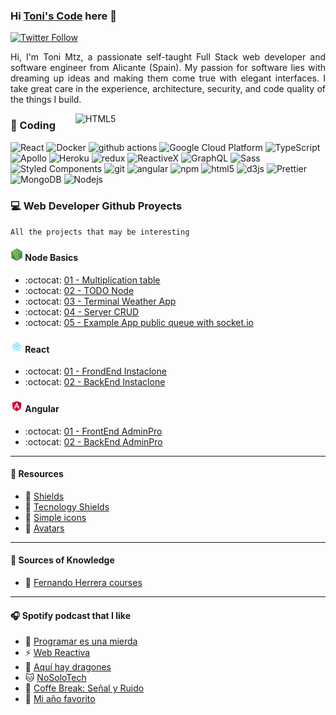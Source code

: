 

### Hi [Toni's Code][website] here :wave: 

[![Twitter Follow](https://img.shields.io/twitter/follow/toni7mtz?color=%231DA1F2&label=Tonimtz&logo=twitter&style=for-the-badge)](https://twitter.com/toni7mtz)

<p style='text-align: justify;'>
Hi, I'm Toni Mtz, a passionate self-taught Full Stack web developer and software engineer from Alicante (Spain). My passion for software lies with dreaming up ideas and making them come true with elegant interfaces. I take great care in the experience, architecture, security, and code quality of the things I build.
</p>

<img align="right" alt="HTML5" width="400px" src="https://media.giphy.com/media/SWoSkN6DxTszqIKEqv/giphy.gif" />

### :rocket: Coding
<p>
  <img alt="React" src="https://img.shields.io/badge/-React-45b8d8?style=flat-square&logo=react&logoColor=white" />
  <img alt="Docker" src="https://img.shields.io/badge/-Docker-46a2f1?style=flat-square&logo=docker&logoColor=white" />
  <img alt="github actions" src="https://img.shields.io/badge/-Github_Actions-2088FF?style=flat-square&logo=github-actions&logoColor=white" />
  <img alt="Google Cloud Platform" src="https://img.shields.io/badge/-Google_Cloud_Platform-1a73e8?style=flat-square&logo=google-cloud&logoColor=white" />
  <img alt="TypeScript" src="https://img.shields.io/badge/-TypeScript-007ACC?style=flat-square&logo=typescript&logoColor=white" />
  <img alt="Apollo" src="https://img.shields.io/badge/-Apollo%20GraphQL-311C87?style=flat-square&logo=apollo-graphql&logoColor=white" />
  <img alt="Heroku" src="https://img.shields.io/badge/-Heroku-430098?style=flat-square&logo=heroku&logoColor=white" />
  <img alt="redux" src="https://img.shields.io/badge/-Redux-764ABC?style=flat-square&logo=redux&logoColor=white" />
  <img alt="ReactiveX" src="https://img.shields.io/badge/-RxJs-B7178C?style=flat-square&logo=reactivex&logoColor=white" />
  <img alt="GraphQL" src="https://img.shields.io/badge/-GraphQL-E10098?style=flat-square&logo=graphql&logoColor=white" />
  <img alt="Sass" src="https://img.shields.io/badge/-Sass-CC6699?style=flat-square&logo=sass&logoColor=white" />
  <img alt="Styled Components" src="https://img.shields.io/badge/-Styled_Components-db7092?style=flat-square&logo=styled-components&logoColor=white" />
  <img alt="git" src="https://img.shields.io/badge/-Git-F05032?style=flat-square&logo=git&logoColor=white" />
  <img alt="angular" src="https://img.shields.io/badge/-Angular-DD0031?style=flat-square&logo=angular&logoColor=white" />
  <img alt="npm" src="https://img.shields.io/badge/-NPM-CB3837?style=flat-square&logo=npm&logoColor=white" />
  <img alt="html5" src="https://img.shields.io/badge/-HTML5-E34F26?style=flat-square&logo=html5&logoColor=white" />
  <img alt="d3js" src="https://img.shields.io/badge/-D3.js-F9A03C?style=flat-square&logo=d3.js&logoColor=white" />
  <img alt="Prettier" src="https://img.shields.io/badge/-Prettier-F7B93E?style=flat-square&logo=prettier&logoColor=white" />
  <img alt="MongoDB" src="https://img.shields.io/badge/-MongoDB-13aa52?style=flat-square&logo=mongodb&logoColor=white" />
  <img alt="Nodejs" src="https://img.shields.io/badge/-Nodejs-43853d?style=flat-square&logo=Node.js&logoColor=white" />
</p>

### :computer: Web Developer Github Proyects 
``All the projects that may be interesting``

####  <code><img height="20" src="https://raw.githubusercontent.com/github/explore/80688e429a7d4ef2fca1e82350fe8e3517d3494d/topics/nodejs/nodejs.png"></code> Node Basics 

-  :octocat: [01 - Multiplication table ][nodebasic1] 
-  :octocat: [02 - TODO Node ][nodebasic2]
-  :octocat: [03 - Terminal Weather App ][nodebasic3]
-  :octocat: [04 - Server CRUD ][nodebasic4]
-  :octocat: [05 - Example App public queue with socket.io][nodebasic5]
       
####  <code><img height="20" src="https://raw.githubusercontent.com/github/explore/80688e429a7d4ef2fca1e82350fe8e3517d3494d/topics/react/react.png"></code> React 
- :octocat: [01 - FrondEnd Instaclone ][instaclone1]  
- :octocat: [02 - BackEnd Instaclone ][instaclone2]


####  <code><img height="20" src="https://raw.githubusercontent.com/github/explore/80688e429a7d4ef2fca1e82350fe8e3517d3494d/topics/angular/angular.png"></code> Angular 
- :octocat: [01 - FrontEnd AdminPro ][adminpro1]
- :octocat: [02 - BackEnd AdminPro ][adminpro2]

---

#### :sushi: Resources
- :rice_ball: [Shields][shields]
- :rice_ball: [Tecnology Shields][shields2]
- :rice_ball:  [Simple icons][simpleIcons]
- :rice_ball:  [Avatars][avatar]
 
 ---
 
#### 💊 Sources of Knowledge
- 🔸 [Fernando Herrera courses][fkfh]

 ---
 
#### 🎧 Spotify podcast that I like
 -  💩 [Programar es una mierda](https://open.spotify.com/show/6crvLebQZ7IS4WGpLPqudm?si=06NQSX9LSvS-X5p3dG-zuw)
 -  ⚡ [Web Reactiva](https://open.spotify.com/show/59878neWF4cPVmpPmvIZTF?si=fpUJa_SfSL2d_9PO4YlyBg)
 -  🐉 [Aquí hay dragones](https://open.spotify.com/show/04KgPyGwvYx0IfYoqauNxs?si=HN3SBT8jQCmxA2F9qirLNw)
 -  🐱 [NoSoloTech](https://open.spotify.com/show/0FvdAzxX11y9GEvGH6Ke0u?si=W_EbKivdSJS-3ehPR2M2nA)
 -  📡 [Coffe Break: Señal y Ruido](https://open.spotify.com/show/5FpBuACKsfTWSptjLjbG8Y?si=zeQOpog5Sr2iepYr1k_Vkw)
 -  🍤 [Mi año favorito](https://open.spotify.com/show/4a6rFJtPbH3Yww595WpsMA?si=lPeqYOnVQlSQPzo0Q9QiuA)
 

<!-- Links  -->
[website]: www.google.es
[shields]:https://shields.io/
[shields2]:https://github.com/Ileriayo/markdown-badges#hostingsaas
[simpleIcons]:https://simpleicons.org/
[avatar]:https://getavataaars.com/
[nodebasic1]:https://github.com/ams113/01-node-basic-multiplication--table
[nodebasic2]:https://github.com/ams113/todo-node
[nodebasic3]:https://github.com/ams113/weather-app-node
[nodebasic4]:https://github.com/ams113/Basic-RESTserver
[nodebasic5]:https://github.com/ams113/basic-socket-mercury
[instaclone1]:https://github.com/ams113/Front-instaclone
[instaclone2]:https://github.com/ams113/BackEnd-Instaclone
[adminpro1]:https://github.com/ams113/adminpro-udemy
[adminpro2]:https://github.com/ams113/backend-server-udemy-avd
[fkfh]:https://fernando-herrera.com/#/home
